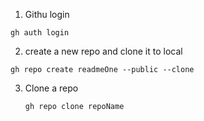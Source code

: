 1. Githu login

```
gh auth login
```

2. create a new repo and clone it to local

```
gh repo create readmeOne --public --clone
```

3. Clone a repo
   ```
   gh repo clone repoName
   ```
